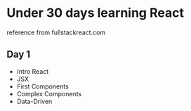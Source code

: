 # Under 30 days learning React
reference from fullstackreact.com

## Day 1
- Intro React
- JSX
- First Components
- Complex Components
- Data-Driven


